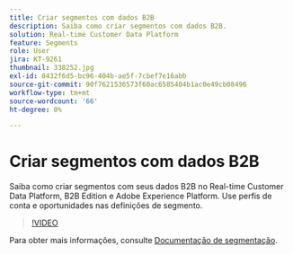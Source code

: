 ```yaml
---
title: Criar segmentos com dados B2B
description: Saiba como criar segmentos com dados B2B.
solution: Real-time Customer Data Platform
feature: Segments
role: User
jira: KT-9261
thumbnail: 338252.jpg
exl-id: 8432f6d5-bc96-404b-ae5f-7cbef7e16abb
source-git-commit: 90f7621536573f60ac6585404b1ac0e49cb08496
workflow-type: tm+mt
source-wordcount: '66'
ht-degree: 0%

---
```


# Criar segmentos com dados B2B

Saiba como criar segmentos com seus dados B2B no Real-time Customer Data Platform, B2B Edition e Adobe Experience Platform. Use perfis de conta e oportunidades nas definições de segmento.

>[!VIDEO](https://video.tv.adobe.com/v/338252?quality=12&learn=on)

Para obter mais informações, consulte [Documentação de segmentação](https://experienceleague.adobe.com/docs/experience-platform/rtcdp/profile/profile-browse.html).
